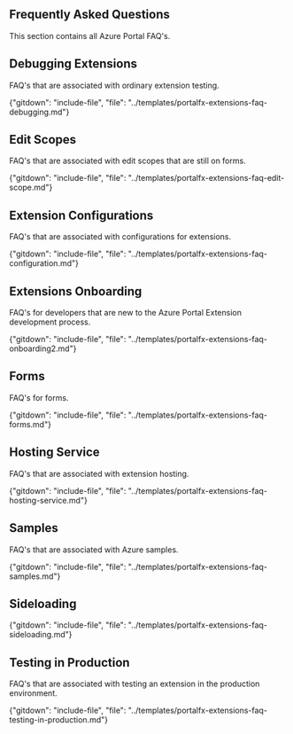 
## Frequently Asked Questions

This section contains all Azure Portal FAQ's.

<!-- TODO:  FAQ Format in the individual docs  is ###Link, ***title***, Description, Solution, 3 Asterisks -->

## Debugging Extensions

FAQ's that are associated with ordinary extension testing.

{"gitdown": "include-file", "file": "../templates/portalfx-extensions-faq-debugging.md"}

## Edit Scopes

FAQ's that are associated with edit scopes that are still on forms. 

{"gitdown": "include-file", "file": "../templates/portalfx-extensions-faq-edit-scope.md"}

## Extension Configurations 

FAQ's that are associated with configurations for extensions.

{"gitdown": "include-file", "file": "../templates/portalfx-extensions-faq-configuration.md"}

## Extensions Onboarding

FAQ's for developers that are new to the Azure Portal Extension development process.

<!--TODO:  Determine which best practices are included in other faq documents previous to deleting this one -->
{"gitdown": "include-file", "file": "../templates/portalfx-extensions-faq-onboarding2.md"}

## Forms

FAQ's for forms.

{"gitdown": "include-file", "file": "../templates/portalfx-extensions-faq-forms.md"}

## Hosting Service

FAQ's that are associated with extension hosting. 

{"gitdown": "include-file", "file": "../templates/portalfx-extensions-faq-hosting-service.md"}

## Samples 

FAQ's that are associated with Azure samples.

{"gitdown": "include-file", "file": "../templates/portalfx-extensions-faq-samples.md"}

## Sideloading

{"gitdown": "include-file", "file": "../templates/portalfx-extensions-faq-sideloading.md"}

## Testing in Production

FAQ's that are associated with testing an extension in the production environment.

{"gitdown": "include-file", "file": "../templates/portalfx-extensions-faq-testing-in-production.md"}



